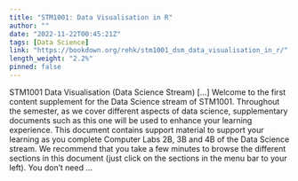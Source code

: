 ```yaml
---
title: "STM1001: Data Visualisation in R"
author: ""
date: "2022-11-22T00:45:21Z"
tags: [Data Science]
link: "https://bookdown.org/rehk/stm1001_dsm_data_visualisation_in_r/"
length_weight: "2.2%"
pinned: false
---
```


STM1001 Data Visualisation (Data Science Stream) [...] Welcome to the first content supplement for the Data Science stream of STM1001. Throughout the semester, as we cover different aspects of data science, supplementary documents such as this one will be used to enhance your learning experience. This document contains support material to support your learning as you complete Computer Labs 2B, 3B and 4B of the Data Science stream. We recommend that you take a few minutes to browse the different sections in this document (just click on the sections in the menu bar to your left). You don’t need  ...
